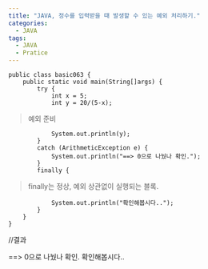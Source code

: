 ```yaml
---
title: "JAVA, 정수를 입력받을 때 발생할 수 있는 예외 처리하기."
categories:
  - JAVA
tags:
  - JAVA
  - Pratice
---
```


	public class basic063 {
		public static void main(String[]args) {
			try {
				int x = 5;
				int y = 20/(5-x);
>예외 준비

				System.out.println(y);
			}
			catch (ArithmeticException e) {
				System.out.println("==> 0으로 나눴나 확인.");
			}
			finally { 
>finally는 정상, 예외 상관없이 실행되는 블록.

				System.out.println("확인해봅시다..");
			}
		}
	}

//결과

==> 0으로 나눴나 확인.
확인해봅시다..